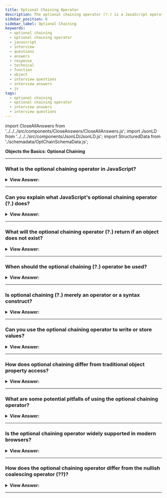 ```yaml
---
title: Optional Chaining Operator
description: The optional chaining operator (?.) is a JavaScript operator that is used to access properties and methods of an object. Pass your next frontend phone interview
sidebar_position: 6
sidebar_label: Optional Chaining
keywords:
  - optional chaining
  - optional chaining operator
  - javascript
  - interview
  - questions
  - answers
  - response
  - technical
  - function
  - object
  - interview questions
  - interview answers
  - js
tags:
  - optional chaining
  - optional chaining operator
  - interview answers
  - interview questions
---
```


import CloseAllAnswers from '../../../src/components/CloseAnswers/CloseAllAnswers.js';
import JsonLD from '../../../src/components/JsonLD/JsonLD.js';
import StructuredData from './schemadata/OptChainSchemaData.js';

<JsonLD data={StructuredData} />

<head>
  <title>Optional Chaining | JavaScript Frontend Interview Questions</title>
</head>

**Objects the Basics: Optional Chaining**

<CloseAllAnswers />

---

### What is the optional chaining operator in JavaScript?

<details>
  <summary><strong>View Answer:</strong></summary>
  <div>
  <div><strong>Interview Response:</strong> The optional chaining operator is a safe way to access nested object properties, even if an intermediate property does not exist.<br /><br />
  </div>
  </div>
</details>

---

### Can you explain what JavaScript's optional chaining operator (?.) does?

<details>
  <summary><strong>View Answer:</strong></summary>
  <div>
  <div><strong>Interview Response:</strong> JavaScript's optional chaining operator (?.) allows you to access nested properties of an object while protecting against null or undefined values, by short-circuiting the evaluation if a property is missing.<br /><br />
  </div><br />
  <div><strong className="codeExample">Code Example:</strong><br /><br />

  <div></div>

```js
let user = {}; // user has no address

alert(user?.address?.street); // undefined (no error)

let user2 = {};
alert(user2.address.street); // returns a type error
```

  </div>
  </div>
</details>

---

### What will the optional chaining operator (?.) return if an object does not exist?

<details>
  <summary><strong>View Answer:</strong></summary>
  <div>
  <div><strong>Interview Response:</strong> The optional chaining operator returns undefined if the object does not exist (equals null). We will see this outcome when an object gets set to null. If the object is not defined, it results in a reference error.
</div><br />
  <div><strong className="codeExample">Code Example:</strong><br /><br />

  <div></div>

```js
let user = null;

alert(user?.address); // undefined
alert(user?.address.street); // undefined

alert(myUser?.address.street); // returns a reference error
```

  </div>
  </div>
</details>

---

### When should the optional chaining (?.) operator be used?

<details>
  <summary><strong>View Answer:</strong></summary>
  <div>
  <div><strong>Interview Response:</strong> We should use the option chaining operator with the intent to handle object properties that are already known to be optional.
</div><br />
  <div><strong className="codeExample">Code Example:</strong> Short Circuit results in a false response.<br /><br />

  <div></div>

```js
let user = null;
let x = 0;

user?.sayHi(x++); // no "sayHi", so the execution doesn't reach x++

console.log(x); // 0, value not incremented.
```

:::note

If it is not optional, it can result in a false scenario that goes unchecked. This behavior could result in silent coding errors and become more challenging to debug.

:::

  </div>
  </div>
</details>

---

### Is optional chaining (?.) merely an operator or a syntax construct?

<details>
  <summary><strong>View Answer:</strong></summary>
  <div>
  <div><strong>Interview Response:</strong> Technically, it is a syntax construct, but most developers refer to it as an operator.</div><br />
  <div><strong>Technical Response:</strong> It is technically a syntactic construct. However, it generally gets referred to as an operator. It is more than simply an operator, though, and may get used with functions (?.()) and square brackets (?.[]). For instance, ?.() is used to invoke a function that may or may not exist. If we want to utilize brackets [] instead of dot to access properties, we may use the?.[] syntax (.).<br /><br />
  </div><br />
  <div><strong className="codeExample">Code Example:</strong> Function Call<br /><br />

  <div></div>

```js
let userAdmin = {
  admin() {
    alert('I am admin');
  },
};

let userGuest = {};

userAdmin.admin?.(); // I am admin

userGuest.admin?.(); // nothing (no such method)
```

  </div><br />
  <div><strong className="codeExample">Code Example:</strong> Bracket Property Check<br /><br />

  <div></div>

```js
let key = 'firstName';

let user1 = {
  firstName: 'John',
};

let user2 = null;

alert(user1?.[key]); // John
alert(user2?.[key]); // undefined
```

  </div>
  </div>
</details>

---

### Can you use the optional chaining operator to write or store values?

<details>
  <summary><strong>View Answer:</strong></summary>
  <div>
  <div><strong>Interview Response:</strong> You can use the optional chaining operator (?.) for safe reading and deleting, but not writing. The optional chaining operator (?.) has no use on the left side of an assignment.
</div><br />
  <div><strong className="codeExample">Code Example:</strong><br /><br />

  <div></div>

```js
let user = null;

user?.name = "John"; // Error, does not work
// because it evaluates to undefined = "John"
```

  </div>
  </div>
</details>

---

### How does optional chaining differ from traditional object property access?

<details>
  <summary><strong>View Answer:</strong></summary>
  <div>
  <div><strong>Interview Response:</strong> Optional chaining in JavaScript allows safe access to deeply nested properties of an object without having to check each intermediate object in the chain for null or undefined, reducing error risk.</div><br />
  <div><strong className="codeExample">
Traditional object property access:</strong><br /><br />

  <div></div>

```js
let name = obj && obj.user && obj.user.name ? obj.user.name : 'default';
```

  </div><br/>
  <div><strong className="codeExample">
Using optional chaining:</strong><br /><br />

  <div></div>

```js
let name = obj?.user?.name ?? 'default';
```

  </div>
  </div>
</details>

---

### What are some potential pitfalls of using the optional chaining operator?

<details>
  <summary><strong>View Answer:</strong></summary>
  <div>
  <div><strong>Interview Response:</strong> Overuse of optional chaining can decrease code readability and obscure real errors by skipping necessary null or undefined checks. It may not be supported in older browsers.</div><br />
  <div><strong className="codeExample">Code Example:</strong><br /><br />

  <div></div>

```js
// A hypothetical object with nested structure
let user = {
  profile: {
    name: "Alice",
    address: {
      street: "10 Downing St."
      // city is missing
    }
  }
}

// Using optional chaining
let city = user?.profile?.address?.city; // undefined

// Now, if you're expecting city to be a String, this could lead to unintended behavior
console.log(city.toUpperCase()); // TypeError: Cannot read properties of undefined (reading 'toUpperCase')

```

  </div>
  </div>
</details>

---

### Is the optional chaining operator widely supported in modern browsers?

<details>
  <summary><strong>View Answer:</strong></summary>
  <div>
  <div><strong>Interview Response:</strong> Yes, the optional chaining operator is widely supported in modern browsers, including all major desktop and mobile browsers as well as Node.js.<br /><br />
  </div>
  </div>
</details>

---

### How does the optional chaining operator differ from the nullish coalescing operator (??)?

<details>
  <summary><strong>View Answer:</strong></summary>
  <div>
  <div><strong>Interview Response:</strong> The optional chaining operator (?.) safely accesses nested object properties, while the nullish coalescing operator (??) provides a default value for null or undefined values.</div><br />
  <div><strong className="codeExample">Code Example:</strong><br /><br />

  <div></div>

```js
// Optional chaining operator (?.)
let obj = {
  data: {
    name: "Alice"
  }
};

let name1 = obj?.data?.name; // "Alice"
let age1 = obj?.data?.age; // undefined

// Nullish coalescing operator (??)
let name2 = obj?.data?.name ?? "Unknown"; // "Alice"
let age2 = obj?.data?.age ?? 25; // 25
```

  </div>
  </div>
</details>

---
